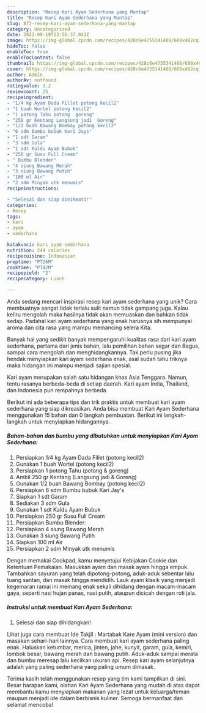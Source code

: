 ```yaml
---
description: "Resep Kari Ayam Sederhana yang Mantap"
title: "Resep Kari Ayam Sederhana yang Mantap"
slug: 873-resep-kari-ayam-sederhana-yang-mantap
category: Uncategorized
date: 2022-09-19T13:56:37.042Z
image: https://img-global.cpcdn.com/recipes/428c6e4755341408/680x482cq70/kari-ayam-sederhana-foto-resep-utama.jpg
hideToc: false
enableToc: true
enableTocContent: false
thumbnail: https://img-global.cpcdn.com/recipes/428c6e4755341408/680x482cq70/kari-ayam-sederhana-foto-resep-utama.jpg
cover: https://img-global.cpcdn.com/recipes/428c6e4755341408/680x482cq70/kari-ayam-sederhana-foto-resep-utama.jpg
author: Admin
authorAv: notfound
ratingvalue: 3.2
reviewcount: 25
recipeingredient:
- "1/4 kg Ayam Dada Fillet potong kecil2"
- "1 buah Wortel potong kecil2"
- "1 potong Tahu potong  goreng"
- "250 gr Kentang Langsung jadi  Goreng"
- "1/2 buah Bawang Bombay potong kecil2"
- "6 sdm Bumbu bubuk Kari Jays"
- "1 sdt Garam"
- "3 sdm Gula"
- "1 sdt Kaldu Ayam Bubuk"
- "250 gr Susu Full Cream"
- " Bumbu Blender"
- "4 siung Bawang Merah"
- "3 siung Bawang Putih"
- "100 ml Air"
- "2 sdm Minyak utk menumis"
recipeinstructions:

- "Selesai dan siap dinikmati!"
categories:
- Resep
tags:
- kari
- ayam
- sederhana

katakunci: kari ayam sederhana 
nutrition: 244 calories
recipecuisine: Indonesian
preptime: "PT26M"
cooktime: "PT42M"
recipeyield: "2"
recipecategory: Lunch

---
```





Anda sedang mencari inspirasi resep kari ayam sederhana yang unik? Cara membuatnya sangat tidak terlalu sulit namun tidak gampang juga. Kalau keliru mengolah maka hasilnya tidak akan memuaskan dan bahkan tidak sedap. Padahal kari ayam sederhana yang enak harusnya sih mempunyai aroma dan cita rasa yang mampu memancing selera Kita.





Banyak hal yang sedikit banyak mempengaruhi kualitas rasa dari kari ayam sederhana, pertama dari jenis bahan, lalu pemilihan bahan segar dan Bagus, sampai cara mengolah dan menghidangkannya. Tak perlu pusing jika hendak menyiapkan kari ayam sederhana enak,      asal sudah tahu triknya maka hidangan ini mampu menjadi sajian spesial.














Kari ayam merupakan salah satu hidangan khas Asia Tenggara. Namun, tentu rasanya berbeda-beda di setiap daerah. Kari ayam India, Thailand, dan Indonesia pun rempahnya berbeda.






Berikut ini ada beberapa tips dan trik praktis untuk membuat kari ayam sederhana yang siap dikreasikan. Anda bisa membuat Kari Ayam Sederhana menggunakan 15 bahan dan 0 langkah pembuatan. Berikut ini langkah-langkah untuk menyiapkan hidangannya.

<!--inarticleads1-->

##### Bahan-bahan dan bumbu yang dibutuhkan untuk menyiapkan Kari Ayam Sederhana:

1. Persiapkan 1/4 kg Ayam Dada Fillet (potong kecil2)
1. Gunakan 1 buah Wortel (potong kecil2)
1. Persiapkan 1 potong Tahu (potong &amp; goreng)
1. Ambil 250 gr Kentang (Langsung jadi &amp; Goreng)
1. Gunakan 1/2 buah Bawang Bombay (potong kecil2)
1. Persiapkan 6 sdm Bumbu bubuk Kari Jay&#39;s
1. Siapkan 1 sdt Garam
1. Sediakan 3 sdm Gula
1. Gunakan 1 sdt Kaldu Ayam Bubuk
1. Persiapkan 250 gr Susu Full Cream
1. Persiapkan  Bumbu Blender:
1. Persiapkan 4 siung Bawang Merah
1. Gunakan 3 siung Bawang Putih
1. Siapkan 100 ml Air
1. Persiapkan 2 sdm Minyak utk menumis


Dengan memakai Cookpad, kamu menyetujui Kebijakan Cookie dan Ketentuan Pemakaian. Masukkan ayam dan masak ayam hingga empuk. Tambahkan sayuran yang telah dipotong-potong, aduk-aduk sebentar lalu tuang santan, dan masak hingga mendidih. Lauk ayam klasik yang menjadi kegemaran ramai ini memang enak sekali dihidang dengan macam-macam gaya, seperti nasi hujan panas, nasi putih, ataupun dicicah dengan roti jala. 

<!--inarticleads2-->

##### Instruksi untuk membuat Kari Ayam Sederhana:


1. Selesai dan siap dihidangkan!

Lihat juga cara membuat Ide Takjil : Martabak Kare Ayam (mini version) dan masakan sehari-hari lainnya. Cara membuat kari ayam sederhana paling enak. Haluskan ketumbar, merica, jinten, jahe, kunyit, garam, gula, kemiri, lombok besar, bawang merah dan bawang putih. Aduk-aduk sampai merata dan bumbu meresap lalu kecilkan ukuran api. Resep kari ayam selanjutnya adalah yang paling sederhana yang paling umum dimasak. 

Terima kasih telah menggunakan resep yang tim kami tampilkan di sini. Besar harapan kami, olahan Kari Ayam Sederhana yang mudah di atas dapat membantu kamu menyiapkan makanan yang lezat untuk keluarga/teman maupun menjadi ide dalam berbisnis kuliner. Semoga bermanfaat dan selamat mencoba!
